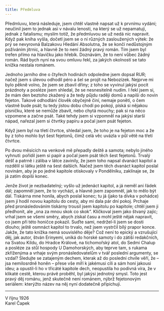 ```yaml
---
title: Předmluva
---
```


Předmluvu, která následuje, jsem chtěl vlastně napsat už k prvnímu vydání; neučinil jsem to jednak asi v návalu lenosti, na který se už nepamatuji, jednak z fatalismu; myslím totiž, že předmluvou se už nedá nic napravit.
Když pak kniha vyšla, dočetl jsem se o ní různých zasloužených výtek: že prý se nevyrovná Balzakovu Hledání Absolutna, že se končí nedůstojným požíváním jitrnic, a hlavně že to není žádný pravý román.
Tím jsem byl trefen přímo na hlavičku jako hřebík.
Doznávám, že to není vůbec žádný román.
Rád bych nyní na svou omluvu řekl, za jakých okolností se tato knížka nestala románem.

Jednoho jarního dne o čtyřech hodinách odpoledne jsem dopsal
RUR; načež jsem s úlevou odhodil péro a šel se projít na Nebozízek.
Nejprve mi bylo pěkně volno, že jsem se zbavil dřiny; z toho se vyvinul jakýsi pocit prázdnoty a posléze jsem shledal, že se nesnesitelně nudím.
I řekl jsem si, že mám den beztoho zkažený a že tedy půjdu raději domů a napíši do novin fejeton.
Takové odhodlání člověk obyčejně činí, nemaje ponětí, o čem vlastně bude psát; tu tedy jistou dobu chodí po pokoji, píská si nějakou písničku, které se nemůže zbavit, nebo chytá mouchy; pak si na něco vzpomene a začne psát.
Také tehdy jsem si vzpomněl na jakýsi starší nápad, nařezal jsem si čtvrtky papíru a počal jsem psát fejeton.

Když jsem byl na třetí čtvrtce, shledal jsem, že toho je na fejeton moc a že by z toho mohlo byt šest fejetonů, čímž celá věc uvázla v půl větě na třetí čtvrtce.

Po dvou měsících na venkově mě přepadly deště a samota; nebylo jiného vyhnutí: pořídil jsem si papír a počal jsem psát těch šest fejetonů.
Trvalý déšť a patrně i záliba v látce zavinily, že jsem toho napsal dvanáct kapitol a rozdělil si látku ještě na šest dalších.
Načež jsem těch dvanáct kapitol poslal novinám, aby je po jedné kapitole otiskovaly v
Pondělníku, zaklínaje se, že já zatím dopíši konec.

Jenže život je nezbadatelný; vyšlo už jedenáct kapitol, a já neměl ani řádek dál; zapomněl jsem, že to vychází, a hlavně jsem zapomněl, jak to mělo být dál.
Tiskárna mne honila, abych poslal konec; tu já (jako ta dívka v pohádce) jsem jí hodil novou kapitolu do cesty, aby mi dala pár dní pokoj.
Prchaje před pronásledováním tiskárny trousil jsem kapitolu po kapitole; chtěl jsem ji předhonit, ale „ona za mnou skok co skok“.
Kličkoval jsem jako štvaný zajíc; vrhal jsem se všemi směry, abych získal času a mohl ještě nějak napravit, co jsem při této honičce pokazil.
Suďte sami, nedržel-li jsem se dosti dlouho; ještě osmnáct kapitol to trvalo, než jsem vystrčil bílý prapor konce.
Jakže, že tato knížka nemá souvislého děje?
Což není to epický a vzrušující děj, jak autor, štván Erinyemi, uniká do horské samoty i do zátiší redakčních, na Svatou
Kildu, do Hradce Králové, na tichomořský atol, do Sedmi Chalup a posléze za stůl hospody U Damohorských, aby teprve tam, s rukama zkříženýma a vrhaje svým pronásledovatelům v tvář poslední argumenty, se vzdal?
Sledujte se zatajeným dechem, kterak až do poslední chvíle věří, že – jsa nemilosrdně honěn – přese vše míří k jakémusi cíli a sám honí jakousi ideu; a opustil-li ho v třicáté kapitole dech, neopustila ho podivná víra, že v klikaté cestě, kterou právě proběhl, byl jakýsi jednotný smysl.
Toto jest pravý děj románu, jenž skutečně není románem, nýbrž fejetonovým seriálem: kterýžto název na něj nyní dodatečně připichuji.

---

V říjnu 1926  
Karel Čapek
